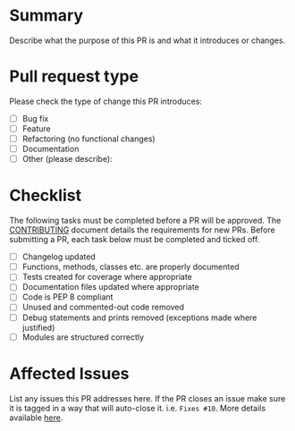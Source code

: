 # Summary
Describe what the purpose of this PR is and what it introduces or changes.

# Pull request type
Please check the type of change this PR introduces:
- [ ] Bug fix
- [ ] Feature
- [ ] Refactoring (no functional changes)
- [ ] Documentation
- [ ] Other (please describe):

# Checklist
The following tasks must be completed before a PR will be approved. The [CONTRIBUTING](/CONTRIBUTING.md) document details the requirements for new PRs. Before submitting a PR, each task below must be completed and ticked off.
- [ ] Changelog updated
- [ ] Functions, methods, classes etc. are properly documented
- [ ] Tests created for coverage where appropriate
- [ ] Documentation files updated where appropriate
- [ ] Code is PEP 8 compliant
- [ ] Unused and commented-out code removed
- [ ] Debug statements and prints removed (exceptions made where justified)
- [ ] Modules are structured correctly

# Affected Issues
List any issues this PR addresses here. If the PR closes an issue make sure it is tagged in a way that will auto-close it. i.e. `Fixes #10`. More details available [here](https://help.github.com/en/articles/closing-issues-using-keywords).